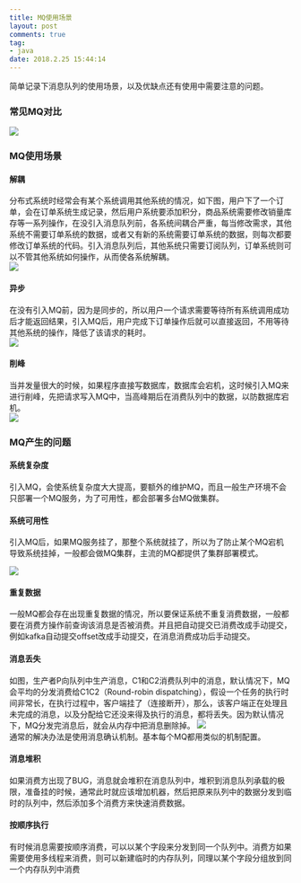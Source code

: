 ```yaml
---
title: MQ使用场景
layout: post
comments: true
tag: 
- java
date: 2018.2.25 15:44:14
---
```


简单记录下消息队列的使用场景，以及优缺点还有使用中需要注意的问题。

<!-- more -->
### 常见MQ对比

![](http://ni484sha.com/images/MQ1.png)

### MQ使用场景

#### 解耦
分布式系统时经常会有某个系统调用其他系统的情况，如下图，用户下了一个订单，会在订单系统生成记录，然后用户系统要添加积分，商品系统需要修改销量库存等一系列操作，在没引入消息队列前，各系统间耦合严重，每当修改需求，其他系统不需要订单系统的数据，或者又有新的系统需要订单系统的数据，则每次都要修改订单系统的代码。引入消息队列后，其他系统只需要订阅队列，订单系统则可以不管其他系统如何操作，从而使各系统解耦。  
![](http://ni484sha.com/images/MQ2.png)

#### 异步
在没有引入MQ前，因为是同步的，所以用户一个请求需要等待所有系统调用成功后才能返回结果，引入MQ后，用户完成下订单操作后就可以直接返回，不用等待其他系统的操作，降低了该请求的耗时。  
![](http://ni484sha.com/images/MQ3.png)

#### 削峰
当并发量很大的时候，如果程序直接写数据库，数据库会宕机，这时候引入MQ来进行削峰，先把请求写入MQ中，当高峰期后在消费队列中的数据，以防数据库宕机。  
![](http://ni484sha.com/images/MQ4.png)

### MQ产生的问题

#### 系统复杂度
引入MQ，会使系统复杂度大大提高，要额外的维护MQ，而且一般生产环境不会只部署一个MQ服务，为了可用性，都会部署多台MQ做集群。

#### 系统可用性
引入MQ后，如果MQ服务挂了，那整个系统就挂了，所以为了防止某个MQ宕机导致系统挂掉，一般都会做MQ集群，主流的MQ都提供了集群部署模式。

![](http://ni484sha.com/images/MQ5.png)

#### 重复数据
一般MQ都会存在出现重复数据的情况，所以要保证系统不重复消费数据，一般都要在消费方操作前查询该消息是否被消费。并且把自动提交已消费改成手动提交，例如kafka自动提交offset改成手动提交，在消息消费成功后手动提交。

#### 消息丢失

如图，生产者P向队列中生产消息，C1和C2消费队列中的消息，默认情况下，MQ会平均的分发消费给C1C2（Round-robin dispatching），假设一个任务的执行时间非常长，在执行过程中，客户端挂了（连接断开），那么，该客户端正在处理且未完成的消息，以及分配给它还没来得及执行的消息，都将丢失。因为默认情况下，MQ分发完消息后，就会从内存中把消息删除掉。
![](http://ni484sha.com/images/MQ6.png)  
通常的解决办法是使用消息确认机制。基本每个MQ都用类似的机制配置。

#### 消息堆积
如果消费方出现了BUG，消息就会堆积在消息队列中，堆积到消息队列承载的极限，准备挂的时候，通常此时就应该增加机器，然后把原来队列中的数据分发到临时的队列中，然后添加多个消费方来快速消费数据。

#### 按顺序执行
有时候消息需要按顺序消费，可以以某个字段来分发到同一个队列中。消费方如果需要使用多线程来消费，则可以新建临时的内存队列，同理以某个字段分组放到同一个内存队列中消费

